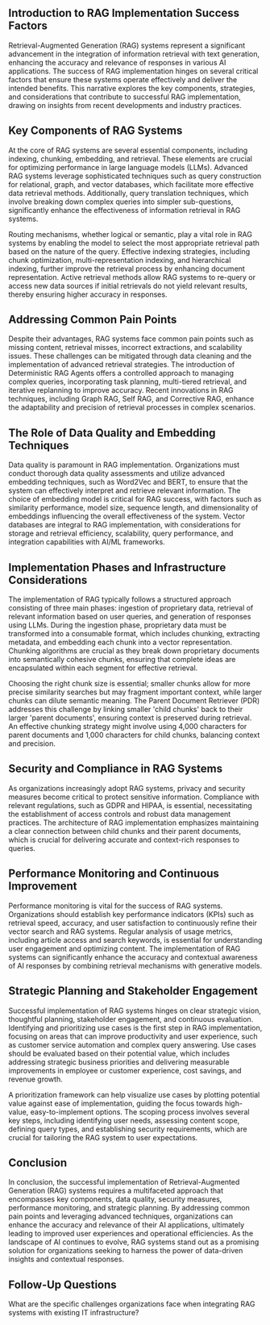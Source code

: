 ## Introduction to RAG Implementation Success Factors
Retrieval-Augmented Generation (RAG) systems represent a significant advancement in the integration of information retrieval with text generation, enhancing the accuracy and relevance of responses in various AI applications. The success of RAG implementation hinges on several critical factors that ensure these systems operate effectively and deliver the intended benefits. This narrative explores the key components, strategies, and considerations that contribute to successful RAG implementation, drawing on insights from recent developments and industry practices.

## Key Components of RAG Systems
At the core of RAG systems are several essential components, including indexing, chunking, embedding, and retrieval. These elements are crucial for optimizing performance in large language models (LLMs). Advanced RAG systems leverage sophisticated techniques such as query construction for relational, graph, and vector databases, which facilitate more effective data retrieval methods. Additionally, query translation techniques, which involve breaking down complex queries into simpler sub-questions, significantly enhance the effectiveness of information retrieval in RAG systems.

Routing mechanisms, whether logical or semantic, play a vital role in RAG systems by enabling the model to select the most appropriate retrieval path based on the nature of the query. Effective indexing strategies, including chunk optimization, multi-representation indexing, and hierarchical indexing, further improve the retrieval process by enhancing document representation. Active retrieval methods allow RAG systems to re-query or access new data sources if initial retrievals do not yield relevant results, thereby ensuring higher accuracy in responses.

## Addressing Common Pain Points
Despite their advantages, RAG systems face common pain points such as missing content, retrieval misses, incorrect extractions, and scalability issues. These challenges can be mitigated through data cleaning and the implementation of advanced retrieval strategies. The introduction of Deterministic RAG Agents offers a controlled approach to managing complex queries, incorporating task planning, multi-tiered retrieval, and iterative replanning to improve accuracy. Recent innovations in RAG techniques, including Graph RAG, Self RAG, and Corrective RAG, enhance the adaptability and precision of retrieval processes in complex scenarios.

## The Role of Data Quality and Embedding Techniques
Data quality is paramount in RAG implementation. Organizations must conduct thorough data quality assessments and utilize advanced embedding techniques, such as Word2Vec and BERT, to ensure that the system can effectively interpret and retrieve relevant information. The choice of embedding model is critical for RAG success, with factors such as similarity performance, model size, sequence length, and dimensionality of embeddings influencing the overall effectiveness of the system. Vector databases are integral to RAG implementation, with considerations for storage and retrieval efficiency, scalability, query performance, and integration capabilities with AI/ML frameworks.

## Implementation Phases and Infrastructure Considerations
The implementation of RAG typically follows a structured approach consisting of three main phases: ingestion of proprietary data, retrieval of relevant information based on user queries, and generation of responses using LLMs. During the ingestion phase, proprietary data must be transformed into a consumable format, which includes chunking, extracting metadata, and embedding each chunk into a vector representation. Chunking algorithms are crucial as they break down proprietary documents into semantically cohesive chunks, ensuring that complete ideas are encapsulated within each segment for effective retrieval.

Choosing the right chunk size is essential; smaller chunks allow for more precise similarity searches but may fragment important context, while larger chunks can dilute semantic meaning. The Parent Document Retriever (PDR) addresses this challenge by linking smaller 'child chunks' back to their larger 'parent documents', ensuring context is preserved during retrieval. An effective chunking strategy might involve using 4,000 characters for parent documents and 1,000 characters for child chunks, balancing context and precision.

## Security and Compliance in RAG Systems
As organizations increasingly adopt RAG systems, privacy and security measures become critical to protect sensitive information. Compliance with relevant regulations, such as GDPR and HIPAA, is essential, necessitating the establishment of access controls and robust data management practices. The architecture of RAG implementation emphasizes maintaining a clear connection between child chunks and their parent documents, which is crucial for delivering accurate and context-rich responses to queries.

## Performance Monitoring and Continuous Improvement
Performance monitoring is vital for the success of RAG systems. Organizations should establish key performance indicators (KPIs) such as retrieval speed, accuracy, and user satisfaction to continuously refine their vector search and RAG systems. Regular analysis of usage metrics, including article access and search keywords, is essential for understanding user engagement and optimizing content. The implementation of RAG systems can significantly enhance the accuracy and contextual awareness of AI responses by combining retrieval mechanisms with generative models.

## Strategic Planning and Stakeholder Engagement
Successful implementation of RAG systems hinges on clear strategic vision, thoughtful planning, stakeholder engagement, and continuous evaluation. Identifying and prioritizing use cases is the first step in RAG implementation, focusing on areas that can improve productivity and user experience, such as customer service automation and complex query answering. Use cases should be evaluated based on their potential value, which includes addressing strategic business priorities and delivering measurable improvements in employee or customer experience, cost savings, and revenue growth.

A prioritization framework can help visualize use cases by plotting potential value against ease of implementation, guiding the focus towards high-value, easy-to-implement options. The scoping process involves several key steps, including identifying user needs, assessing content scope, defining query types, and establishing security requirements, which are crucial for tailoring the RAG system to user expectations.

## Conclusion
In conclusion, the successful implementation of Retrieval-Augmented Generation (RAG) systems requires a multifaceted approach that encompasses key components, data quality, security measures, performance monitoring, and strategic planning. By addressing common pain points and leveraging advanced techniques, organizations can enhance the accuracy and relevance of their AI applications, ultimately leading to improved user experiences and operational efficiencies. As the landscape of AI continues to evolve, RAG systems stand out as a promising solution for organizations seeking to harness the power of data-driven insights and contextual responses.

## Follow-Up Questions
What are the specific challenges organizations face when integrating RAG systems with existing IT infrastructure?
